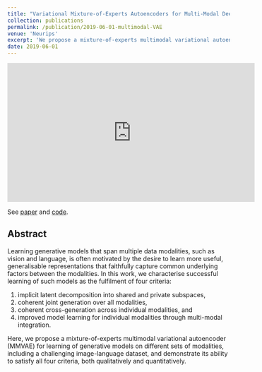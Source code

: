 ```yaml
---
title: "Variational Mixture-of-Experts Autoencoders for Multi-Modal Deep Generative Models"
collection: publications
permalink: /publication/2019-06-01-multimodal-VAE
venue: 'Neurips'
excerpt: 'We propose a mixture-of-experts multimodal variational autoencoder (MMVAE) for learning of generative models on modality pairs, including image-image and language-vision dataset.'
date: 2019-06-01
---
```

<iframe width="560" height="315" src="https://youtu.be/ZWYZN9f8SgI" frameborder="0" allow="accelerometer; autoplay; encrypted-media; gyroscope; picture-in-picture" allowfullscreen></iframe>

See [paper](https://arxiv.org/abs/1911.03393) and [code](https://github.com/iffsid/mmvae).

## Abstract
Learning generative models that span multiple data modalities, such as vision and language, is often motivated by the desire to learn more useful, generalisable representations that faithfully capture common underlying factors between the modalities. In this work, we characterise successful learning of such models as the fulfilment of four criteria:

1. implicit latent decomposition into shared and private subspaces,
2. coherent joint generation over all modalities,
3. coherent cross-generation across individual modalities, and
4. improved model learning for individual modalities through multi-modal integration.

Here, we propose a mixture-of-experts multimodal variational autoencoder (MMVAE) for learning of generative models on different sets of modalities, including a challenging image-language dataset, and demonstrate its ability to satisfy all four criteria, both qualitatively and quantitatively.

